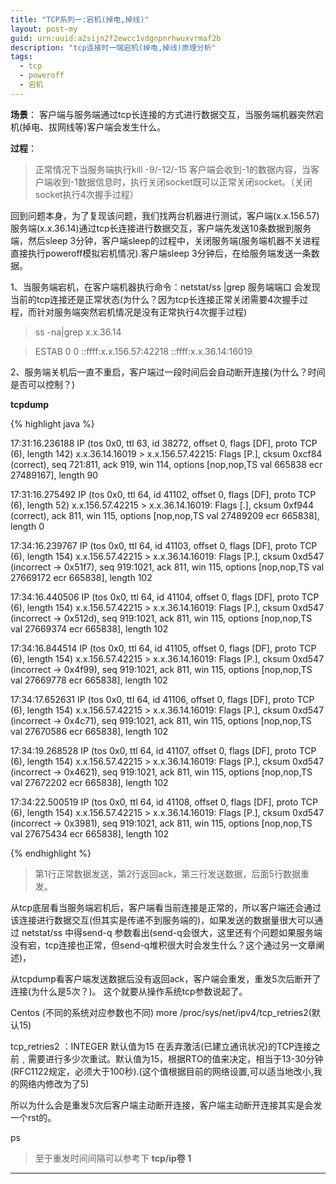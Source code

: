 ```yaml
---
title: "TCP系列一:宕机(掉电,掉线)"
layout: post-my
guid: urn:uuid:a2sijn2f2ewcc1vdgnpnrhwuxvrmaf2b
description: "tcp连接时一端宕机(掉电,掉线)原理分析"
tags:
  - tcp
  - poweroff
  - 宕机
---
```



**场景**：
客户端与服务端通过tcp长连接的方式进行数据交互，当服务端机器突然宕机(掉电、拔网线等)客户端会发生什么。

**过程**：
> 正常情况下当服务端执行kill -9/-12/-15 客户端会收到-1的数据内容，当客户端收到-1数据信息时，执行关闭socket既可以正常关闭socket。（关闭socket执行4次握手过程）

回到问题本身，为了复现该问题，我们找两台机器进行测试，客户端(x.x.156.57)服务端(x.x.36.14)通过tcp长连接进行数据交互，客户端先发送10条数据到服务端，然后sleep 3分钟，客户端sleep的过程中，关闭服务端(服务端机器不关进程直接执行poweroff模拟宕机情况).客户端sleep 3分钟后，在给服务端发送一条数据。

1、当服务端宕机，在客户端机器执行命令：netstat/ss |grep 服务端端口
会发现当前的tcp连接还是正常状态(为什么？因为tcp长连接正常关闭需要4次握手过程，而针对服务端突然宕机情况是没有正常执行4次握手过程)

> ss -na|grep x.x.36.14

> ESTAB      0      0       ::ffff:x.x.156.57:42218   ::ffff:x.x.36.14:16019 

2、服务端关机后一直不重启，客户端过一段时间后会自动断开连接(为什么？时间是否可以控制？)


**tcpdump**

{% highlight java %}

17:31:16.236188 IP (tos 0x0, ttl 63, id 38272, offset 0, flags [DF], proto TCP (6), length 142)
x.x.36.14.16019 > x.x.156.57.42215: Flags [P.], cksum 0xcf84 (correct), seq 721:811, ack 919, win 114, options [nop,nop,TS val 665838 ecr 27489167], length 90

17:31:16.275492 IP (tos 0x0, ttl 64, id 41102, offset 0, flags [DF], proto TCP (6), length 52)
x.x.156.57.42215 > x.x.36.14.16019: Flags [.], cksum 0xf944 (correct), ack 811, win 115, options [nop,nop,TS val 27489209 ecr 665838], length 0

17:34:16.239767 IP (tos 0x0, ttl 64, id 41103, offset 0, flags [DF], proto TCP (6), length 154)
x.x.156.57.42215 > x.x.36.14.16019: Flags [P.], cksum 0xd547 (incorrect -> 0x51f7), seq 919:1021, ack 811, win 115, options [nop,nop,TS val 27669172 ecr 665838], length 102

17:34:16.440506 IP (tos 0x0, ttl 64, id 41104, offset 0, flags [DF], proto TCP (6), length 154)
x.x.156.57.42215 > x.x.36.14.16019: Flags [P.], cksum 0xd547 (incorrect -> 0x512d), seq 919:1021, ack 811, win 115, options [nop,nop,TS val 27669374 ecr 665838], length 102

17:34:16.844514 IP (tos 0x0, ttl 64, id 41105, offset 0, flags [DF], proto TCP (6), length 154)
x.x.156.57.42215 > x.x.36.14.16019: Flags [P.], cksum 0xd547 (incorrect -> 0x4f99), seq 919:1021, ack 811, win 115, options [nop,nop,TS val 27669778 ecr 665838], length 102

17:34:17.652631 IP (tos 0x0, ttl 64, id 41106, offset 0, flags [DF], proto TCP (6), length 154)
    x.x.156.57.42215 > x.x.36.14.16019: Flags [P.], cksum 0xd547 (incorrect -> 0x4c71), seq 919:1021, ack 811, win 115, options [nop,nop,TS val 27670586 ecr 665838], length 102

17:34:19.268528 IP (tos 0x0, ttl 64, id 41107, offset 0, flags [DF], proto TCP (6), length 154)
    x.x.156.57.42215 > x.x.36.14.16019: Flags [P.], cksum 0xd547 (incorrect -> 0x4621), seq 919:1021, ack 811, win 115, options [nop,nop,TS val 27672202 ecr 665838], length 102

17:34:22.500519 IP (tos 0x0, ttl 64, id 41108, offset 0, flags [DF], proto TCP (6), length 154)
x.x.156.57.42215 > x.x.36.14.16019: Flags [P.], cksum 0xd547 (incorrect -> 0x3981), seq 919:1021, ack 811, win 115, options [nop,nop,TS val 27675434 ecr 665838], length 102

{% endhighlight %}

> 第1行正常数据发送，第2行返回ack，第三行发送数据，后面5行数据重发。

从tcp底层看当服务端宕机后，客户端看当前连接是正常的，所以客户端还会通过该连接进行数据交互(但其实是传递不到服务端的)，如果发送的数据量很大可以通过
netstat/ss 中得send-q 参数看出(send-q会很大，这里还有个问题如果服务端没有宕，tcp连接也正常，但send-q堆积很大时会发生什么？这个通过另一文章阐述)，

从tcpdump看客户端发送数据后没有返回ack，客户端会重发，重发5次后断开了连接(为什么是5次？)。
这个就要从操作系统tcp参数说起了。

Centos (不同的系统对应参数也不同)
more /proc/sys/net/ipv4/tcp_retries2(默认15) 

tcp_retries2 ：INTEGER
默认值为15
在丢弃激活(已建立通讯状况)的TCP连接之前﹐需要进行多少次重试。默认值为15，根据RTO的值来决定，相当于13-30分钟(RFC1122规定，必须大于100秒).(这个值根据目前的网络设置,可以适当地改小,我的网络内修改为了5)


所以为什么会是重发5次后客户端主动断开连接，客户端主动断开连接其实是会发一个rst的。


ps 

> 至于重发时间间隔可以参考下 **tcp/ip卷 1**



---

